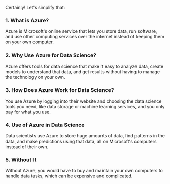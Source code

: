 Certainly! Let's simplify that:

### 1. What is Azure?
Azure is Microsoft's online service that lets you store data, run software, and use other computing services over the internet instead of keeping them on your own computer.

### 2. Why Use Azure for Data Science?
Azure offers tools for data science that make it easy to analyze data, create models to understand that data, and get results without having to manage the technology on your own.

### 3. How Does Azure Work for Data Science?
You use Azure by logging into their website and choosing the data science tools you need, like data storage or machine learning services, and you only pay for what you use.

### 4. Use of Azure in Data Science
Data scientists use Azure to store huge amounts of data, find patterns in the data, and make predictions using that data, all on Microsoft's computers instead of their own.

### 5. Without It
Without Azure, you would have to buy and maintain your own computers to handle data tasks, which can be expensive and complicated.